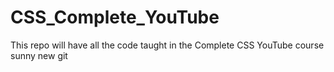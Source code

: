 # CSS_Complete_YouTube
This repo will have all the code taught in the Complete CSS YouTube course
sunny new git